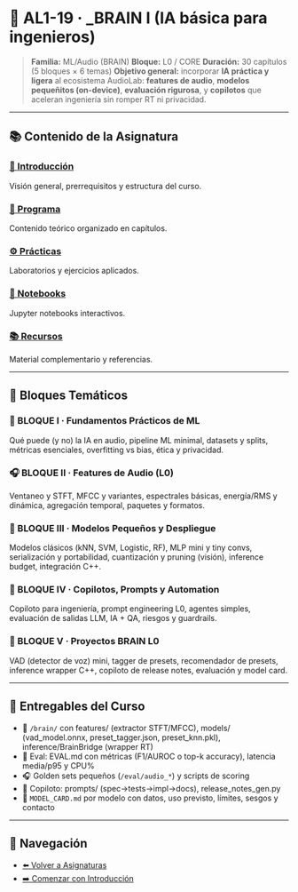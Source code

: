 # 🧠 AL1-19 · _BRAIN I (IA básica para ingenieros)

> **Familia:** ML/Audio (BRAIN)
> **Bloque:** L0 / CORE
> **Duración:** 30 capítulos (5 bloques × 6 temas)
> **Objetivo general:** incorporar **IA práctica y ligera** al ecosistema AudioLab: **features de audio**, **modelos pequeñitos (on-device)**, **evaluación rigurosa**, y **copilotos** que aceleran ingeniería sin romper RT ni privacidad.

---

## 📚 Contenido de la Asignatura

### [📖 Introducción](introduccion.md)
Visión general, prerrequisitos y estructura del curso.

### [📝 Programa](programa/)
Contenido teórico organizado en capítulos.

### [⚙️ Prácticas](practicas/)
Laboratorios y ejercicios aplicados.

### [📓 Notebooks](notebooks/)
Jupyter notebooks interactivos.

### [📚 Recursos](recursos/)
Material complementario y referencias.

---

## 🎯 Bloques Temáticos

### 🧭 BLOQUE I · Fundamentos Prácticos de ML
Qué puede (y no) la IA en audio, pipeline ML minimal, datasets y splits, métricas esenciales, overfitting vs bias, ética y privacidad.

### 🎧 BLOQUE II · Features de Audio (L0)
Ventaneo y STFT, MFCC y variantes, espectrales básicas, energía/RMS y dinámica, agregación temporal, paquetes y formatos.

### 🧠 BLOQUE III · Modelos Pequeños y Despliegue
Modelos clásicos (kNN, SVM, Logistic, RF), MLP mini y tiny convs, serialización y portabilidad, cuantización y pruning (visión), inference budget, integración C++.

### 🤖 BLOQUE IV · Copilotos, Prompts y Automation
Copiloto para ingeniería, prompt engineering L0, agentes simples, evaluación de salidas LLM, IA + QA, riesgos y guardrails.

### 🚀 BLOQUE V · Proyectos BRAIN L0
VAD (detector de voz) mini, tagger de presets, recomendador de presets, inference wrapper C++, copiloto de release notes, evaluación y model card.

---

## 🧾 Entregables del Curso

- 📁 `/brain/` con features/ (extractor STFT/MFCC), models/ (vad_model.onnx, preset_tagger.json, preset_knn.pkl), inference/BrainBridge (wrapper RT)
- 🧪 Eval: EVAL.md con métricas (F1/AUROC o top-k accuracy), latencia media/p95 y CPU%
- 🎧 Golden sets pequeños (`/eval/audio_*`) y scripts de scoring
- 🧰 Copiloto: prompts/ (spec→tests→impl→docs), release_notes_gen.py
- 📄 `MODEL_CARD.md` por modelo con datos, uso previsto, límites, sesgos y contacto

---

## 🔗 Navegación

- [⬅️ Volver a Asignaturas](../)
- [➡️ Comenzar con Introducción](introduccion.md)
